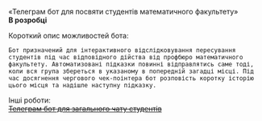 «Телеграм бот для посвяти студентів математичного факультету»
<br><b> В розробці </b>

Короткий опис можливостей бота:

	Бот призначений для інтерактивного відслідковування пересування студентів під час відповідного дійства від профбюро математичного факультету. Автоматизовані підказки повинні відправлятись саме тоді, коли вся група збереться в указаному в попередній загадці місці. Під час досягнення чергового чек-поінтера бот розповість коротку історію цього місця та надішле наступну підказку.

Інші роботи: <br>
    <a href = "#">~~Телеграм бот для загального чату студентів~~</a>